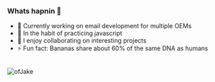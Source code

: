 ### Whats hapnin 🤟 

- 🔭 Currently working on email development for multiple OEMs
- 🌱 In the habit of practicing javascript
- 👯 I enjoy collaborating on interesting projects 
- ⚡ Fun fact: Bananas share about 60% of the same DNA as humans

<br>[<img align="left" alt="ofJake" src="https://img.shields.io/badge/JakeRMiller.com-website-brightgreen" />](https://JakeRMiller.com/) 
